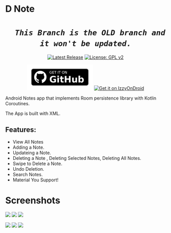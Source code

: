 # D Note


<div align="center">
<h1><b><i><code>  This Branch is the OLD branch and it won't be updated.</code></i></b></h1>
</div>

<div align="center">

[![Latest Release](https://img.shields.io/github/v/release/MahmoudRH/D_Note.svg?logo=github&style=for-the-badge)](https://github.com/MahmoudRH/D_Note/releases/latest)
[![License: GPL v2](https://img.shields.io/badge/License-GPLv2-blue.svg?style=for-the-badge)](https://www.gnu.org/licenses/gpl-2.0)


[<img src="https://raw.githubusercontent.com/deckerst/common/main/assets/get-it-on-github.png"
      alt='Get it on GitHub'
      height="80">](https://github.com/MahmoudRH/D_Note/releases/latest) 
[<img src="https://gitlab.com/IzzyOnDroid/repo/-/raw/master/assets/IzzyOnDroid.png"
      alt='Get it on IzzyOnDroid'
      height="80">](https://apt.izzysoft.de/fdroid/index/apk/com.mahmoudrh.roomxml)

</div>

Android Notes app that implements Room persistence library with Kotlin Coroutines.

The App is built with XML. 



## Features:
 - View All Notes
 - Adding a Note.
 - Updateing a Note.
 - Deleting a Note , Deleting Selected Notes, Deleting All Notes.
 - Swipe to Delete a Note.
 - Undo Deletion.
 - Search Notes. 
 - Material You Support!
# Screenshots
<img src="https://github.com/MahmoudRH/RoomXML/blob/xml/screenshots/all_notes.png" width="250" style="max-width:100%;"> <img src="https://github.com/MahmoudRH/RoomXML/blob/xml/screenshots/add_new.png" width="250" style="max-width:100%;"> <img src="https://github.com/MahmoudRH/RoomXML/blob/xml/screenshots/search.png" width="250" style="max-width:100%;">

<img src="https://github.com/MahmoudRH/RoomXML/blob/xml/screenshots/updating.png" width="250" style="max-width:100%;"> <img src="https://github.com/MahmoudRH/RoomXML/blob/xml/screenshots/selection.png" width="250" style="max-width:100%;"> <img src="https://github.com/MahmoudRH/RoomXML/blob/xml/screenshots/deletion.png" width="250" style="max-width:100%;">
 
